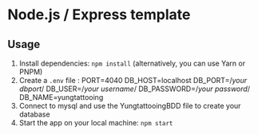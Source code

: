 # Node.js / Express template
## Usage

1. Install dependencies: `npm install` (alternatively, you can use Yarn or PNPM)
2. Create a `.env` file :
PORT=4040
DB_HOST=localhost
DB_PORT=/*your dbport*/
DB_USER=/*your username*/
DB_PASSWORD=/*your password*/
DB_NAME=yungtattooing
3. Connect to mysql and use the YungtattooingBDD file to create your database
3. Start the app on your local machine: `npm start`
